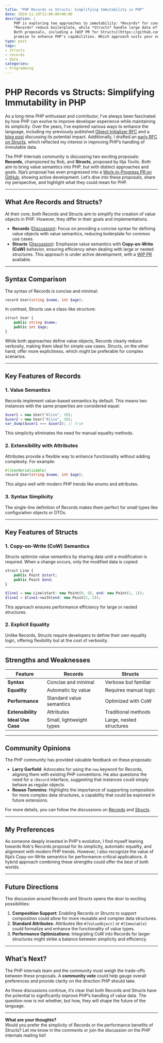 ```yaml
---
title: "PHP Records vs Structs: Simplifying Immutability in PHP"
date: 2024-11-19T12:00:00+00:00
description: |
    PHP is exploring two approaches to immutability: *Records* for concise, lightweight value objects, and *Structs* with Copy-on-Write for performance. 
    *Records* reduce boilerplate, while *Structs* handle large data efficiently. 
    Both proposals, including a [WIP PR for Structs](https://github.com/php/php-src/pull/13800), 
    promise to enhance PHP's capabilities. Which approach suits your needs?
type: post
tags: 
- structs
- records
- data
categories:
- Programming
---
```

# PHP Records vs Structs: Simplifying Immutability in PHP

As a long-time PHP enthusiast and contributor, I’ve always been fascinated by how PHP can evolve to improve developer experience 
while maintaining its simplicity. Over the years, I’ve explored various ways to enhance the language, including my previously 
published [Object Initializer RFC](https://wiki.php.net/rfc/object-initializer) and a [blog post](https://brzuchal.com/posts/object-initializer-in-php/) 
discussing its potential impact. Additionally, I drafted an [early RFC on Structs](https://wiki.php.net/rfc/structs), 
which reflected my interest in improving PHP’s handling of immutable data.

The PHP Internals community is discussing two exciting proposals: **Records**, championed by Rob, and **Structs**, proposed by Ilija Tovilo. 
Both aim to bring value semantics into PHP, but with distinct approaches and goals. 
Ilija’s proposal has even progressed into a [Work-in-Progress PR on GitHub](https://github.com/php/php-src/pull/13800), showing active development. 
Let’s dive into these proposals, share my perspective, and highlight what they could mean for PHP.

---

## What Are Records and Structs?

At their core, both Records and Structs aim to simplify the creation of value objects in PHP. However, they differ in their goals and implementations.

- **Records** ([Discussion](https://externals.io/message/125975)): Focus on providing a concise syntax for defining value objects with value semantics, reducing boilerplate for common use cases.
- **Structs** ([Discussion](https://externals.io/message/122845)): Emphasize value semantics with **Copy-on-Write (CoW)** behavior, ensuring efficiency when dealing with large or nested structures. This approach is under active development, with a [WIP PR](https://github.com/php/php-src/pull/13800) available.

---

## Syntax Comparison

The syntax of Records is concise and minimal:
```php
record User(string $name, int $age);
```

In contrast, Structs use a class-like structure:
```php
struct User {
    public string $name;
    public int $age;
}
```

While both approaches define value objects, Records clearly reduce verbosity, making them ideal for simple use cases. Structs, on the other hand, offer more explicitness, which might be preferable for complex scenarios.

---

## Key Features of Records

### 1. Value Semantics
Records implement value-based semantics by default. This means two instances with the same properties are considered equal:
```php
$user1 = new User("Alice", 30);
$user2 = new User("Alice", 30);
var_dump($user1 === $user2); // true
```
This simplicity eliminates the need for manual equality methods.

### 2. Extensibility with Attributes
Attributes provide a flexible way to enhance functionality without adding complexity. For example:
```php
#[JsonSerializable]
record User(string $name, int $age);
```
This aligns well with modern PHP trends like enums and attributes.

### 3. Syntax Simplicity
The single-line definition of Records makes them perfect for small types like configuration objects or DTOs.

---

## Key Features of Structs

### 1. Copy-on-Write (CoW) Semantics
Structs optimize value semantics by sharing data until a modification is required. When a change occurs, only the modified data is copied:
```php
struct Line {
    public Point $start;
    public Point $end;
}

$line1 = new Line(start: new Point(0, 0), end: new Point(1, 1));
$line2 = $line1->with(end: new Point(2, 2));
```
This approach ensures performance efficiency for large or nested structures.

### 2. Explicit Equality
Unlike Records, Structs require developers to define their own equality logic, offering flexibility but at the cost of verbosity.

---

## Strengths and Weaknesses

| Feature                      | Records                  | Structs                   |
|------------------------------|--------------------------|---------------------------|
| **Syntax**                   | Concise and minimal      | Verbose but familiar      |
| **Equality**                 | Automatic by value       | Requires manual logic     |
| **Performance**              | Standard value semantics | Optimized with CoW        |
| **Extensibility**            | Attributes               | Traditional methods       |
| **Ideal Use Case**           | Small, lightweight types | Large, nested structures  |

---

## Community Opinions

The PHP community has provided valuable feedback on these proposals:

- **Larry Garfield**: Advocates for using the `new` keyword for Records, aligning them with existing PHP conventions. He also questions the need for a `\Record` interface, suggesting that instances could simply behave as regular objects.
- **Rowan Tommins**: Highlights the importance of supporting composition for more complex data structures, a capability that could be explored in future extensions.

For more details, you can follow the discussions on [Records](https://externals.io/message/125975) and [Structs](https://externals.io/message/122845).

---

## My Preferences

As someone deeply invested in PHP's evolution, I find myself leaning towards Rob's Records proposal for its simplicity, automatic equality, and alignment with modern PHP trends. However, I also recognize the value of Ilija’s Copy-on-Write semantics for performance-critical applications. A hybrid approach combining these strengths could offer the best of both worlds.

---

## Future Directions

The discussion around Records and Structs opens the door to exciting possibilities:

1. **Composition Support**: Enabling Records or Structs to support composition could allow for more reusable and complex data structures.
2. **Standard Attributes**: Attributes like `#[ValueObject]` or `#[Immutable]` could formalize and enhance the functionality of value types.
3. **Performance Optimizations**: Integrating CoW into Records for larger structures might strike a balance between simplicity and efficiency.

---

## What’s Next?

The PHP internals team and the community must weigh the trade-offs between these proposals. A **community vote** could help gauge overall preferences and provide clarity on the direction PHP should take.

As these discussions continue, it’s clear that both Records and Structs have the potential to significantly improve PHP’s handling of value data. The question now is not whether, but how, they will shape the future of the language.

---

**What are your thoughts?**  
Would you prefer the simplicity of Records or the performance benefits of Structs? Let me know in the comments or join the discussion on the PHP internals mailing list!
